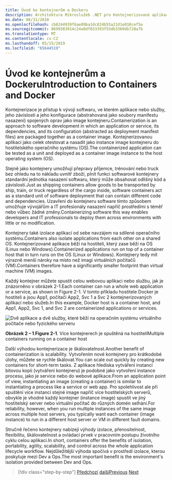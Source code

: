 ```yaml
---
title: Úvod ke kontejnerům a Dockeru
description: Architektura Mikroslužeb .NET pro Kontejnerizované aplikace .NET | Úvod ke kontejnerům a Dockeru
ms.date: 08/31/2018
ms.openlocfilehash: cb6244939f6ae89ba1dc824b55a21d1e010cef5e
ms.sourcegitcommit: 8699383914c24a0df033393f55db3369db728a7b
ms.translationtype: MT
ms.contentlocale: cs-CZ
ms.lasthandoff: 05/15/2019
ms.locfileid: "65644519"
---
```

# <a name="introduction-to-containers-and-docker"></a><span data-ttu-id="49e39-103">Úvod ke kontejnerům a Dockeru</span><span class="sxs-lookup"><span data-stu-id="49e39-103">Introduction to Containers and Docker</span></span>

<span data-ttu-id="49e39-104">Kontejnerizace je přístup k vývoji softwaru, ve kterém aplikace nebo služby, jeho závislosti a jeho konfigurace (abstrahovaná jako soubory manifestu nasazení) spojených oprav jako image kontejneru.</span><span class="sxs-lookup"><span data-stu-id="49e39-104">Containerization is an approach to software development in which an application or service, its dependencies, and its configuration (abstracted as deployment manifest files) are packaged together as a container image.</span></span> <span data-ttu-id="49e39-105">Kontejnerizovanou aplikaci jako celek otestovat a nasadit jako instance image kontejneru do hostitelského operačního systému (OS).</span><span class="sxs-lookup"><span data-stu-id="49e39-105">The containerized application can be tested as a unit and deployed as a container image instance to the host operating system (OS).</span></span>

<span data-ttu-id="49e39-106">Stejně jako kontejnery umožňují přepravy příjemce, trénování nebo truck bez ohledu na to nákladu uvnitř zboží, plnit funkci softwarové kontejnery standardní jednotka nasazení softwaru, který může obsahovat odlišný kód a závislosti.</span><span class="sxs-lookup"><span data-stu-id="49e39-106">Just as shipping containers allow goods to be transported by ship, train, or truck regardless of the cargo inside, software containers act as a standard unit of software deployment that can contain different code and dependencies.</span></span> <span data-ttu-id="49e39-107">Uzavření do kontejneru software tímto způsobem umožňuje vývojářům a IT profesionály nasazení napříč prostředími s téměř nebo vůbec žádné změny.</span><span class="sxs-lookup"><span data-stu-id="49e39-107">Containerizing software this way enables developers and IT professionals to deploy them across environments with little or no modification.</span></span>

<span data-ttu-id="49e39-108">Kontejnery také izolace aplikací od sebe navzájem na sdílené operačního systému.</span><span class="sxs-lookup"><span data-stu-id="49e39-108">Containers also isolate applications from each other on a shared OS.</span></span> <span data-ttu-id="49e39-109">Kontejnerizované aplikace běží na hostiteli, který zase běží na OS (Linux nebo Windows).</span><span class="sxs-lookup"><span data-stu-id="49e39-109">Containerized applications run on top of a container host that in turn runs on the OS (Linux or Windows).</span></span> <span data-ttu-id="49e39-110">Kontejnery tedy mít výrazně menší nároky na místo než imagí virtuálních počítačů (VM).</span><span class="sxs-lookup"><span data-stu-id="49e39-110">Containers therefore have a significantly smaller footprint than virtual machine (VM) images.</span></span>

<span data-ttu-id="49e39-111">Každý kontejner můžete spustit celou webovou aplikaci nebo službu, jak je znázorněno v obrázek 2-1.</span><span class="sxs-lookup"><span data-stu-id="49e39-111">Each container can run a whole web application or a service, as shown in Figure 2-1.</span></span> <span data-ttu-id="49e39-112">V tomto příkladu hostitele Docker je hostiteli a jsou App1, počítači App2, Svc 1 a Svc 2 kontejnerizovaných aplikací nebo služeb.</span><span class="sxs-lookup"><span data-stu-id="49e39-112">In this example, Docker host is a container host, and App1, App2, Svc 1, and Svc 2 are containerized applications or services.</span></span>

![Dvě aplikace a dvě služby, které běží na operačním systému virtuálního počítače nebo fyzického serveru](./media/image1.png)

<span data-ttu-id="49e39-114">**Obrázek 2 – 1**.</span><span class="sxs-lookup"><span data-stu-id="49e39-114">**Figure 2-1**.</span></span> <span data-ttu-id="49e39-115">Více kontejnerech je spuštěná na hostiteli</span><span class="sxs-lookup"><span data-stu-id="49e39-115">Multiple containers running on a container host</span></span>

<span data-ttu-id="49e39-116">Další výhodou kontejnerizace je škálovatelnost.</span><span class="sxs-lookup"><span data-stu-id="49e39-116">Another benefit of containerization is scalability.</span></span> <span data-ttu-id="49e39-117">Vytvořením nové kontejnery pro krátkodobé úlohy, můžete se rychle škálovat.</span><span class="sxs-lookup"><span data-stu-id="49e39-117">You can scale out quickly by creating new containers for short-term tasks.</span></span> <span data-ttu-id="49e39-118">Z aplikace hlediska vytváření instancí bitovou kopii (vytváření kontejneru) je podobné jako vytvoření instance procesu, jako je service nebo do webové aplikace.</span><span class="sxs-lookup"><span data-stu-id="49e39-118">From an application point of view, instantiating an image (creating a container) is similar to instantiating a process like a service or web app.</span></span> <span data-ttu-id="49e39-119">Pro spolehlivost ale při spuštění více instancí stejné image napříč více hostitelských serverů, obvykle je vhodné každý kontejner (instance image) spustit ve jiný hostitelský server nebo virtuální počítač do různých domén selhání.</span><span class="sxs-lookup"><span data-stu-id="49e39-119">For reliability, however, when you run multiple instances of the same image across multiple host servers, you typically want each container (image instance) to run in a different host server or VM in different fault domains.</span></span>

<span data-ttu-id="49e39-120">Stručně řečeno kontejnery nabízejí výhody izolace, přenositelnost, flexibilitu, škálovatelnost a ovládací prvek v pracovním postupu životního cyklu celou aplikaci.</span><span class="sxs-lookup"><span data-stu-id="49e39-120">In short, containers offer the benefits of isolation, portability, agility, scalability, and control across the whole application lifecycle workflow.</span></span> <span data-ttu-id="49e39-121">Nejdůležitější výhoda spočívá v prostředí izolace, kterou poskytuje mezi Dev a Ops.</span><span class="sxs-lookup"><span data-stu-id="49e39-121">The most important benefit is the environment's isolation provided between Dev and Ops.</span></span>

>[!div class="step-by-step"]
><span data-ttu-id="49e39-122">[Předchozí](../index.md)
>[další](docker-defined.md)</span><span class="sxs-lookup"><span data-stu-id="49e39-122">[Previous](../index.md)
[Next](docker-defined.md)</span></span>
